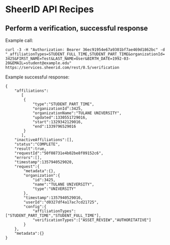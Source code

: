 SheerID API Recipes
===================

Perform a verification, successful response
------------------------------------

Example call:

`curl -3 -H "Authorization: Bearer 36ec91954e67a9301bf7ae469d1862bc" -d "_affiliationTypes=STUDENT_FULL_TIME,STUDENT_PART_TIME&organizationId=3425&FIRST_NAME=Test&LAST_NAME=User&BIRTH_DATE=1992-03-20&EMAIL=student@example.edu" https://services.sheerid.com/rest/0.5/verification`

Example successful response:

    {
        "affiliations":
           [
            {
                "type":"STUDENT_PART_TIME",
                "organizationId":3425,
                "organizationName":"TULANE UNIVERSITY",
                "updated":1330551729016,
                "start":1329342129016,
                "end":1339796529016
            }
           ],
        "inactiveAffiliations":[],
        "status":"COMPLETE",
        "result":true,
        "requestId":"50f08731e4b02be8f09152c6",
        "errors":[],
        "timestamp":1357940529020,
        "request":{
            "metadata":{},
            "organization":{
                "id":3425,
                "name":"TULANE UNIVERSITY",
                "type":"UNIVERSITY"
            },
            "timestamp":1357940529016,
            "userId":"d0327df4a17ac7cd21725",
            "config":{
                "affiliationTypes":["STUDENT_PART_TIME","STUDENT_FULL_TIME"],
                "verificationTypes":["ASSET_REVIEW","AUTHORITATIVE"]
            }
        },
        "metadata":{}
    }